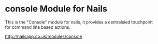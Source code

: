 # console Module for Nails

This is the "Console" module for nails, it provides a centralsied touchpoint for command line based actions.

http://nailsapp.co.uk/modules/console
